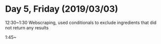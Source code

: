 # Day 5, Friday (2019/03/03)

12:30~1:30 Webscraping, used conditionals to exclude ingredients that did not return any results

1:45~
